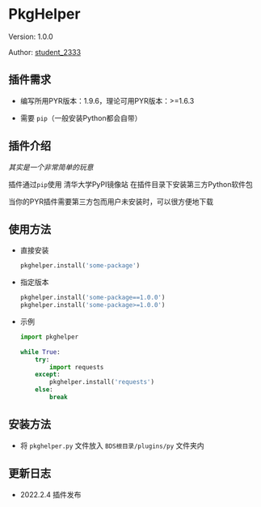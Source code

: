 # PkgHelper

Version: 1.0.0

Author: [student_2333](https://github.com/lgc2333)

插件需求
--

- 编写所用PYR版本：1.9.6，理论可用PYR版本：>=1.6.3

- 需要 `pip`（一般安装Python都会自带）

插件介绍
--
_其实是一个非常简单的玩意_

插件通过`pip`使用 清华大学PyPI镜像站 在插件目录下安装第三方Python软件包

当你的PYR插件需要第三方包而用户未安装时，可以很方便地下载

使用方法
--

- 直接安装
  ```python
  pkghelper.install('some-package')
  ```

- 指定版本
  ```python
  pkghelper.install('some-package==1.0.0')
  pkghelper.install('some-package>=1.0.0')
  ```

- 示例
  ```python
  import pkghelper
      
  while True:
      try:
          import requests
      except:
          pkghelper.install('requests')
      else:
          break
  ```

安装方法
--

- 将 `pkghelper.py` 文件放入 `BDS根目录/plugins/py` 文件夹内

更新日志
--

- 2022.2.4 插件发布

